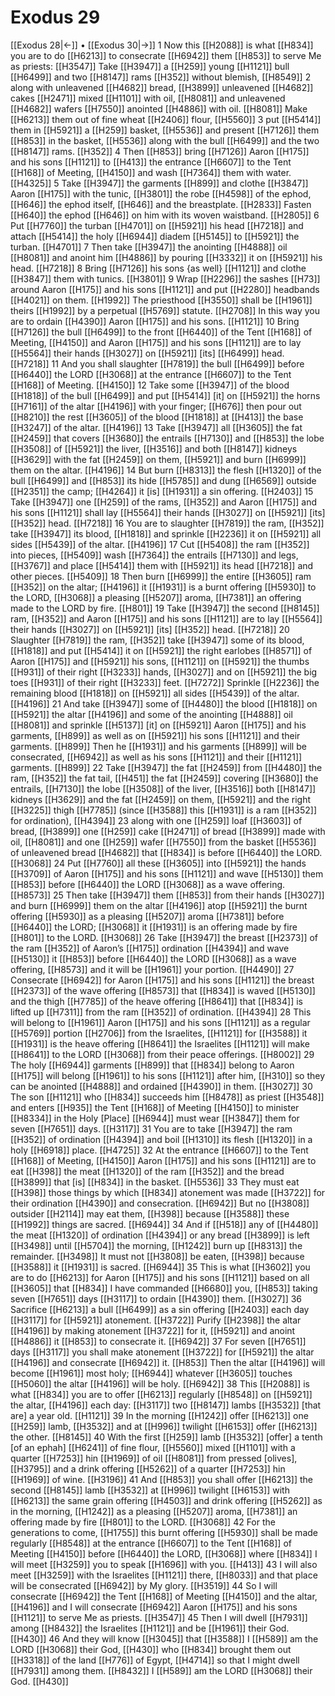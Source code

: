 # Exodus 29
[[Exodus 28|←]] • [[Exodus 30|→]]
1 Now this [[H2088]] is what [[H834]] you are to do [[H6213]] to consecrate [[H6942]] them [[H853]] to serve Me as priests: [[H3547]] Take [[H3947]] a [[H259]] young [[H1121]] bull [[H6499]] and two [[H8147]] rams [[H352]] without blemish, [[H8549]] 
2 along with unleavened [[H4682]] bread, [[H3899]] unleavened [[H4682]] cakes [[H2471]] mixed [[H1101]] with oil, [[H8081]] and unleavened [[H4682]] wafers [[H7550]] anointed [[H4886]] with oil. [[H8081]] Make [[H6213]] them out of fine wheat [[H2406]] flour, [[H5560]] 
3 put [[H5414]] them in [[H5921]] a [[H259]] basket, [[H5536]] and present [[H7126]] them [[H853]] in the basket, [[H5536]] along with the bull [[H6499]] and the two [[H8147]] rams. [[H352]] 
4 Then [[H853]] bring [[H7126]] Aaron [[H175]] and his sons [[H1121]] to [[H413]] the entrance [[H6607]] to the Tent [[H168]] of Meeting, [[H4150]] and wash [[H7364]] them with water. [[H4325]] 
5 Take [[H3947]] the garments [[H899]] and clothe [[H3847]] Aaron [[H175]] with the tunic, [[H3801]] the robe [[H4598]] of the ephod, [[H646]] the ephod itself, [[H646]] and the breastplate. [[H2833]] Fasten [[H640]] the ephod [[H646]] on him  with its woven waistband. [[H2805]] 
6 Put [[H7760]] the turban [[H4701]] on [[H5921]] his head [[H7218]] and attach [[H5414]] the holy [[H6944]] diadem [[H5145]] to [[H5921]] the turban. [[H4701]] 
7 Then take [[H3947]] the anointing [[H4888]] oil [[H8081]] and anoint him [[H4886]] by pouring [[H3332]] it on [[H5921]] his head. [[H7218]] 
8 Bring [[H7126]] his sons {as well} [[H1121]] and clothe [[H3847]] them with tunics. [[H3801]] 
9 Wrap [[H2296]] the sashes [[H73]] around Aaron [[H175]] and his sons [[H1121]] and put [[H2280]] headbands [[H4021]] on them. [[H1992]] The priesthood [[H3550]] shall be [[H1961]] theirs [[H1992]] by a perpetual [[H5769]] statute. [[H2708]] In this way you are to ordain [[H4390]] Aaron [[H175]] and his sons. [[H1121]] 
10 Bring [[H7126]] the bull [[H6499]] to the front [[H6440]] of the Tent [[H168]] of Meeting, [[H4150]] and Aaron [[H175]] and his sons [[H1121]] are to lay [[H5564]] their hands [[H3027]] on [[H5921]] [its] [[H6499]] head. [[H7218]] 
11 And you shall slaughter [[H7819]] the bull [[H6499]] before [[H6440]] the LORD [[H3068]] at the entrance [[H6607]] to the Tent [[H168]] of Meeting. [[H4150]] 
12 Take some [[H3947]] of the blood [[H1818]] of the bull [[H6499]] and put [[H5414]] [it] on [[H5921]] the horns [[H7161]] of the altar [[H4196]] with your finger; [[H676]] then pour out [[H8210]] the rest [[H3605]] of the blood [[H1818]] at [[H413]] the base [[H3247]] of the altar. [[H4196]] 
13 Take [[H3947]] all [[H3605]] the fat [[H2459]] that covers [[H3680]] the entrails [[H7130]] and [[H853]] the lobe [[H3508]] of [[H5921]] the liver, [[H3516]] and both [[H8147]] kidneys [[H3629]] with the fat [[H2459]] on them, [[H5921]] and burn [[H6999]] them on the altar. [[H4196]] 
14 But burn [[H8313]] the flesh [[H1320]] of the bull [[H6499]] and [[H853]] its hide [[H5785]] and dung [[H6569]] outside [[H2351]] the camp; [[H4264]] it [is] [[H1931]] a sin offering. [[H2403]] 
15 Take [[H3947]] one [[H259]] of the rams, [[H352]] and Aaron [[H175]] and his sons [[H1121]] shall lay [[H5564]] their hands [[H3027]] on [[H5921]] [its] [[H352]] head. [[H7218]] 
16 You are to slaughter [[H7819]] the ram, [[H352]] take [[H3947]] its blood, [[H1818]] and sprinkle [[H2236]] it on [[H5921]] all sides [[H5439]] of the altar. [[H4196]] 
17 Cut [[H5408]] the ram [[H352]] into pieces, [[H5409]] wash [[H7364]] the entrails [[H7130]] and legs, [[H3767]] and place [[H5414]] them with [[H5921]] its head [[H7218]] and other pieces. [[H5409]] 
18 Then burn [[H6999]] the entire [[H3605]] ram [[H352]] on the altar; [[H4196]] it [[H1931]] is a burnt offering [[H5930]] to the LORD, [[H3068]] a pleasing [[H5207]] aroma, [[H7381]] an offering made to the LORD by fire. [[H801]] 
19 Take [[H3947]] the second [[H8145]] ram, [[H352]] and Aaron [[H175]] and his sons [[H1121]] are to lay [[H5564]] their hands [[H3027]] on [[H5921]] [its] [[H352]] head. [[H7218]] 
20 Slaughter [[H7819]] the ram, [[H352]] take [[H3947]] some of its blood, [[H1818]] and put [[H5414]] it on [[H5921]] the right earlobes [[H8571]] of Aaron [[H175]] and [[H5921]] his sons, [[H1121]] on [[H5921]] the thumbs [[H931]] of their right [[H3233]] hands, [[H3027]] and on [[H5921]] the big toes [[H931]] of their right [[H3233]] feet. [[H7272]] Sprinkle [[H2236]] the remaining blood [[H1818]] on [[H5921]] all sides [[H5439]] of the altar. [[H4196]] 
21 And take [[H3947]] some of [[H4480]] the blood [[H1818]] on [[H5921]] the altar [[H4196]] and some of the anointing [[H4888]] oil [[H8081]] and sprinkle [[H5137]] [it] on [[H5921]] Aaron [[H175]] and his garments, [[H899]] as well as on [[H5921]] his sons [[H1121]] and their garments. [[H899]] Then he [[H1931]] and his garments [[H899]] will be consecrated, [[H6942]] as well as his sons [[H1121]] and their [[H1121]] garments. [[H899]] 
22 Take [[H3947]] the fat [[H2459]] from [[H4480]] the ram, [[H352]] the fat tail, [[H451]] the fat [[H2459]] covering [[H3680]] the entrails, [[H7130]] the lobe [[H3508]] of the liver, [[H3516]] both [[H8147]] kidneys [[H3629]] and the fat [[H2459]] on them, [[H5921]] and the right [[H3225]] thigh [[H7785]] (since [[H3588]] this [[H1931]] is a ram [[H352]] for ordination), [[H4394]] 
23 along with one [[H259]] loaf [[H3603]] of bread, [[H3899]] one [[H259]] cake [[H2471]] of bread [[H3899]] made with oil, [[H8081]] and one [[H259]] wafer [[H7550]] from the basket [[H5536]] of unleavened bread [[H4682]] that [[H834]] is before [[H6440]] the LORD. [[H3068]] 
24 Put [[H7760]] all these [[H3605]] into [[H5921]] the hands [[H3709]] of Aaron [[H175]] and his sons [[H1121]] and wave [[H5130]] them [[H853]] before [[H6440]] the LORD [[H3068]] as a wave offering. [[H8573]] 
25 Then take [[H3947]] them [[H853]] from their hands [[H3027]] and burn [[H6999]] them on the altar [[H4196]] atop [[H5921]] the burnt offering [[H5930]] as a pleasing [[H5207]] aroma [[H7381]] before [[H6440]] the LORD; [[H3068]] it [[H1931]] is an offering made by fire [[H801]] to the LORD. [[H3068]] 
26 Take [[H3947]] the breast [[H2373]] of the ram [[H352]] of Aaron’s [[H175]] ordination [[H4394]] and wave [[H5130]] it [[H853]] before [[H6440]] the LORD [[H3068]] as a wave offering, [[H8573]] and it will be [[H1961]] your  portion. [[H4490]] 
27 Consecrate [[H6942]] for Aaron [[H175]] and his sons [[H1121]] the breast [[H2373]] of the wave offering [[H8573]] that [[H834]] is waved [[H5130]] and the thigh [[H7785]] of the heave offering [[H8641]] that [[H834]] is lifted up [[H7311]] from the ram [[H352]] of ordination. [[H4394]] 
28 This will belong to [[H1961]] Aaron [[H175]] and his sons [[H1121]] as a regular [[H5769]] portion [[H2706]] from the Israelites, [[H1121]] for [[H3588]] it [[H1931]] is the heave offering [[H8641]] the Israelites [[H1121]] will make [[H8641]] to the LORD [[H3068]] from their peace offerings. [[H8002]] 
29 The holy [[H6944]] garments [[H899]] that [[H834]] belong to Aaron [[H175]] will belong [[H1961]] to his sons [[H1121]] after him, [[H310]] so they can be anointed [[H4888]] and ordained [[H4390]] in them. [[H3027]] 
30 The son [[H1121]] who [[H834]] succeeds him [[H8478]] as priest [[H3548]] and enters [[H935]] the Tent [[H168]] of Meeting [[H4150]] to minister [[H8334]] in the Holy [Place] [[H6944]] must wear [[H3847]] them for seven [[H7651]] days. [[H3117]] 
31 You are to take [[H3947]] the ram [[H352]] of ordination [[H4394]] and boil [[H1310]] its flesh [[H1320]] in a holy [[H6918]] place. [[H4725]] 
32 At the entrance [[H6607]] to the Tent [[H168]] of Meeting, [[H4150]] Aaron [[H175]] and his sons [[H1121]] are to eat [[H398]] the meat [[H1320]] of the ram [[H352]] and the bread [[H3899]] that [is] [[H834]] in the basket. [[H5536]] 
33 They must eat [[H398]] those things by which [[H834]] atonement was made [[H3722]] for their ordination [[H4390]] and consecration. [[H6942]] But no [[H3808]] outsider [[H2114]] may eat them, [[H398]] because [[H3588]] these [[H1992]] things are sacred. [[H6944]] 
34 And if [[H518]] any of [[H4480]] the meat [[H1320]] of ordination [[H4394]] or any bread [[H3899]] is left [[H3498]] until [[H5704]] the morning, [[H1242]] burn up [[H8313]] the remainder. [[H3498]] It must not [[H3808]] be eaten, [[H398]] because [[H3588]] it [[H1931]] is sacred. [[H6944]] 
35 This is what [[H3602]] you are to do [[H6213]] for Aaron [[H175]] and his sons [[H1121]] based on all [[H3605]] that [[H834]] I have commanded [[H6680]] you, [[H853]] taking seven [[H7651]] days [[H3117]] to ordain [[H4390]] them. [[H3027]] 
36 Sacrifice [[H6213]] a bull [[H6499]] as a sin offering [[H2403]] each day [[H3117]] for [[H5921]] atonement. [[H3722]] Purify [[H2398]] the altar [[H4196]] by making atonement [[H3722]] for it, [[H5921]] and anoint [[H4886]] it [[H853]] to consecrate it. [[H6942]] 
37 For seven [[H7651]] days [[H3117]] you shall make atonement [[H3722]] for [[H5921]] the altar [[H4196]] and consecrate [[H6942]] it. [[H853]] Then the altar [[H4196]] will become [[H1961]] most holy; [[H6944]] whatever [[H3605]] touches [[H5060]] the altar [[H4196]] will be holy. [[H6942]] 
38 This [[H2088]] is what [[H834]] you are to offer [[H6213]] regularly [[H8548]] on [[H5921]] the altar, [[H4196]] each day: [[H3117]] two [[H8147]] lambs [[H3532]] [that are] a year old. [[H1121]] 
39 In the morning [[H1242]] offer [[H6213]] one [[H259]] lamb, [[H3532]] and at [[H996]] twilight [[H6153]] offer [[H6213]] the other. [[H8145]] 
40 With the first [[H259]] lamb [[H3532]] [offer] a tenth [of an ephah] [[H6241]] of fine flour, [[H5560]] mixed [[H1101]] with a quarter [[H7253]] hin [[H1969]] of oil [[H8081]] from pressed [olives], [[H3795]] and a drink offering [[H5262]] of a quarter [[H7253]] hin [[H1969]] of wine. [[H3196]] 
41 And [[H853]] you shall offer [[H6213]] the second [[H8145]] lamb [[H3532]] at [[H996]] twilight [[H6153]] with [[H6213]] the same  grain offering [[H4503]] and drink offering [[H5262]] as in the morning, [[H1242]] as a pleasing [[H5207]] aroma, [[H7381]] an offering made by fire [[H801]] to the LORD. [[H3068]] 
42 For the generations to come, [[H1755]] this burnt offering [[H5930]] shall be made regularly [[H8548]] at the entrance [[H6607]] to the Tent [[H168]] of Meeting [[H4150]] before [[H6440]] the LORD, [[H3068]] where [[H834]] I will meet [[H3259]] you to speak [[H1696]] with you. [[H413]] 
43 I will also meet [[H3259]] with the Israelites [[H1121]] there, [[H8033]] and that place will be consecrated [[H6942]] by My glory. [[H3519]] 
44 So I will consecrate [[H6942]] the Tent [[H168]] of Meeting [[H4150]] and the altar, [[H4196]] and I will consecrate [[H6942]] Aaron [[H175]] and his sons [[H1121]] to serve Me as priests. [[H3547]] 
45 Then I will dwell [[H7931]] among [[H8432]] the Israelites [[H1121]] and be [[H1961]] their God. [[H430]] 
46 And they will know [[H3045]] that [[H3588]] I [[H589]] am the LORD [[H3068]] their God, [[H430]] who [[H834]] brought them out [[H3318]] of the land [[H776]] of Egypt, [[H4714]] so that I might dwell [[H7931]] among them. [[H8432]] I [[H589]] am the LORD [[H3068]] their God. [[H430]] 
